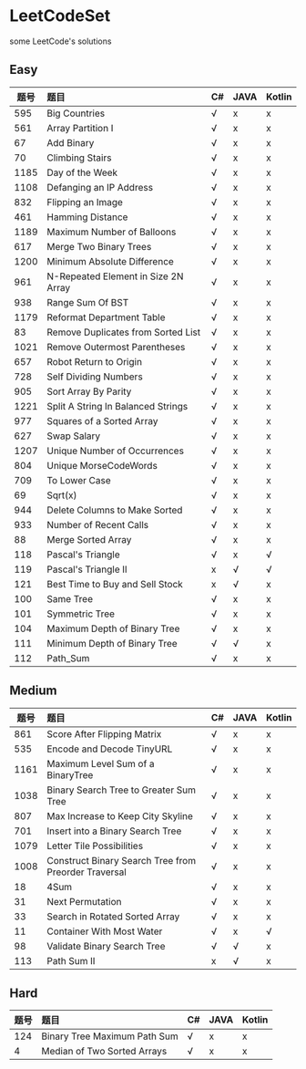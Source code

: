 # LeetCodeSet
some LeetCode's solutions 


## Easy
题号|题目|C#|JAVA|Kotlin
--|:--|:--|:--|:--
595|Big Countries|√|x|x
561|Array Partition I |√|x|x
67|Add Binary |√|x|x
70|Climbing Stairs|√|x|x
1185|Day of the Week |√|x|x
1108|Defanging an IP Address|√|x|x
832|Flipping an Image|√|x|x
461|Hamming Distance|√|x|x
1189|Maximum Number of Balloons|√|x|x
617|Merge Two Binary Trees|√|x|x
1200|Minimum Absolute Difference|√|x|x
961|N-Repeated Element in Size 2N Array|√|x|x
938|Range Sum Of BST|√|x|x
1179|Reformat Department Table|√|x|x
83|Remove Duplicates from Sorted List|√|x|x
1021|Remove Outermost Parentheses|√|x|x
657|Robot Return to Origin|√|x|x
728|Self Dividing Numbers|√|x|x
905|Sort Array By Parity|√|x|x
1221|Split A String In Balanced Strings|√|x|x
977|Squares of a Sorted Array|√|x|x
627|Swap Salary|√|x|x
1207|Unique Number of Occurrences|√|x|x
804|Unique MorseCodeWords|√|x|x
709|To Lower Case  |√|x|x
69|Sqrt(x)   |√|x|x
944|Delete Columns to Make Sorted|√|x|x
933|Number of Recent Calls|√|x|x
88|Merge Sorted Array|√|x|x
118|Pascal's Triangle|√|x|√
119|Pascal's Triangle II|x|√|√
121|Best Time to Buy and Sell Stock|x|√|x
100|Same Tree|√|x|x
101|Symmetric Tree|√|x|x
104|Maximum Depth of Binary Tree|√|x|x
111|Minimum Depth of Binary Tree|√|√|x
112|Path_Sum|√|x|x


## Medium
题号|题目|C#|JAVA|Kotlin
--|:--|:--|:--|:--
861|Score After Flipping Matrix|√|x|x
535|Encode and Decode TinyURL|√|x|x
1161|Maximum Level Sum of a BinaryTree|√|x|x
1038|Binary Search Tree to Greater Sum Tree|√|x|x
807|Max Increase to Keep City Skyline |√|x|x
701|Insert into a Binary Search Tree |√|x|x
1079|Letter Tile Possibilities|√|x|x
1008|Construct Binary Search Tree from Preorder Traversal|√|x|x
18|4Sum|√|x|x
31|Next Permutation|√|x|x
33|Search in Rotated Sorted Array|√|x|x
11|Container With Most Water|√|x|√
98|Validate Binary Search Tree|√|√|x
113|Path Sum II |x|√|x


## Hard
题号|题目|C#|JAVA|Kotlin
--|:--|:--|:--|:--
124|Binary Tree Maximum Path Sum|√|x|x
4|Median of Two Sorted Arrays|√|x|x
